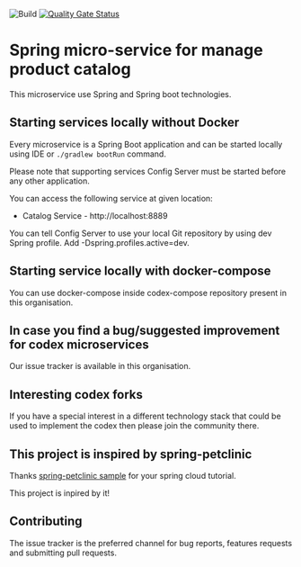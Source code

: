 ![Build](https://github.com/cloud-challenge/codex-catalog/workflows/Build/badge.svg?branch=master)
[![Quality Gate Status](https://sonarcloud.io/api/project_badges/measure?project=cloud-challenge_codex-catalog&metric=alert_status)](https://sonarcloud.io/dashboard?id=cloud-challenge_codex-catalog)

# Spring micro-service for manage product catalog

This microservice use Spring and Spring boot technologies.

## Starting services locally without Docker

Every microservice is a Spring Boot application and can be started locally using IDE or `./gradlew bootRun` command.

Please note that supporting services Config Server must be started before any other application.

You can access the following service at given location:

* Catalog Service - http://localhost:8889

You can tell Config Server to use your local Git repository by using dev Spring profile. Add -Dspring.profiles.active=dev.

## Starting service locally with docker-compose

You can use docker-compose inside codex-compose repository present in this organisation.

## In case you find a bug/suggested improvement for codex microservices
Our issue tracker is available in this organisation.

## Interesting codex forks

If you have a special interest in a different technology stack that could be used to implement the codex then please join the community there.

## This project is inspired by spring-petclinic

Thanks [spring-petclinic sample](https://github.com/spring-petclinic) for your spring cloud tutorial.

This project is inpired by it!

## Contributing
The issue tracker is the preferred channel for bug reports, features requests and submitting pull requests.

